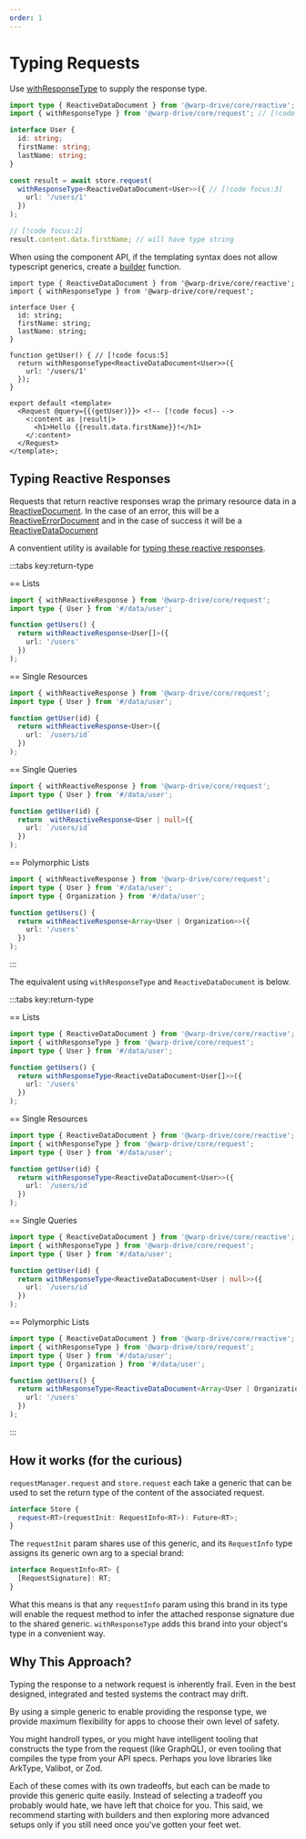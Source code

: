 ```yaml
---
order: 1
---
```


# Typing Requests

Use [withResponseType](/api/@warp-drive/core/request/functions/withResponseType) to supply the response type.

```ts
import type { ReactiveDataDocument } from '@warp-drive/core/reactive';
import { withResponseType } from '@warp-drive/core/request'; // [!code focus]

interface User {
  id: string;
  firstName: string;
  lastName: string;
}

const result = await store.request(
  withResponseType<ReactiveDataDocument<User>>({ // [!code focus:3]
    url: '/users/1'
  })
);

// [!code focus:2]
result.content.data.firstName; // will have type string
```

When using the component API, if the templating syntax does not allow typescript
generics, create a [builder](./builders.md) function.

```glimmer-ts
import type { ReactiveDataDocument } from '@warp-drive/core/reactive';
import { withResponseType } from '@warp-drive/core/request';

interface User {
  id: string;
  firstName: string;
  lastName: string;
}

function getUser() { // [!code focus:5]
  return withResponseType<ReactiveDataDocument<User>>({
    url: '/users/1'
  });
}

export default <template>
  <Request @query={{(getUser)}}> <!-- [!code focus] -->
    <:content as |result|>
      <h1>Hello {{result.data.firstName}}!</h1>
    </:content>
  </Request>
</template>;
```

## Typing Reactive Responses

Requests that return reactive responses wrap the primary resource data in a [ReactiveDocument](/api/@warp-drive/core/reactive/type-aliases/ReactiveDocument). In the case of an error, this will be a [ReactiveErrorDocument](/api/@warp-drive/core/reactive/interfaces/ReactiveErrorDocument) and in the case of success it will be a [ReactiveDataDocument](/api/@warp-drive/core/reactive/interfaces/ReactiveDataDocument)

A conventient utility is available for [typing these reactive responses](/api/@warp-drive/core/request/functions/withReactiveResponse).

:::tabs key:return-type

== Lists

```ts
import { withReactiveResponse } from '@warp-drive/core/request';
import type { User } from '#/data/user';

function getUsers() {
  return withReactiveResponse<User[]>({
    url: '/users'
  })
);
```

== Single Resources

```ts
import { withReactiveResponse } from '@warp-drive/core/request';
import type { User } from '#/data/user';

function getUser(id) {
  return withReactiveResponse<User>({
    url: `/users/id`
  })
);
```

== Single Queries

```ts
import { withReactiveResponse } from '@warp-drive/core/request';
import type { User } from '#/data/user';

function getUser(id) {
  return  withReactiveResponse<User | null>({
    url: `/users/id`
  })
);
```

== Polymorphic Lists

```ts
import { withReactiveResponse } from '@warp-drive/core/request';
import type { User } from '#/data/user';
import type { Organization } from '#/data/user';

function getUsers() {
  return withReactiveResponse<Array<User | Organization>>({
    url: '/users'
  })
);
```

:::

The equivalent using `withResponseType` and `ReactiveDataDocument` is below.


:::tabs key:return-type

== Lists

```ts
import type { ReactiveDataDocument } from '@warp-drive/core/reactive';
import { withResponseType } from '@warp-drive/core/request';
import type { User } from '#/data/user';

function getUsers() {
  return withResponseType<ReactiveDataDocument<User[]>>({
    url: '/users'
  })
);
```

== Single Resources

```ts
import type { ReactiveDataDocument } from '@warp-drive/core/reactive';
import { withResponseType } from '@warp-drive/core/request';
import type { User } from '#/data/user';

function getUser(id) {
  return withResponseType<ReactiveDataDocument<User>>({
    url: `/users/id`
  })
);
```

== Single Queries

```ts
import type { ReactiveDataDocument } from '@warp-drive/core/reactive';
import { withResponseType } from '@warp-drive/core/request';
import type { User } from '#/data/user';

function getUser(id) {
  return withResponseType<ReactiveDataDocument<User | null>>({
    url: `/users/id`
  })
);
```

== Polymorphic Lists

```ts
import type { ReactiveDataDocument } from '@warp-drive/core/reactive';
import { withResponseType } from '@warp-drive/core/request';
import type { User } from '#/data/user';
import type { Organization } from '#/data/user';

function getUsers() {
  return withResponseType<ReactiveDataDocument<Array<User | Organization>>>({
    url: '/users'
  })
);
```

:::


## How it works (for the curious)

`requestManager.request` and `store.request` each take a generic that can be used to set the return type of the content of the associated request.

```ts
interface Store {
  request<RT>(requestInit: RequestInfo<RT>): Future<RT>;
}
```

The `requestInit` param shares use of this generic, and its `RequestInfo`
type assigns its generic own arg to a special brand:

```ts
interface RequestInfo<RT> {
  [RequestSignature]: RT;
}
```

What this means is that any `requestInfo` param using this brand in its type
will enable the request method to infer the attached response signature due
to the shared generic. `withResponseType` adds this brand into your
object's type in a convenient way.

## Why This Approach?

Typing the response to a network request is inherently frail. Even in the best designed, integrated and tested systems the contract may drift.

By using a simple generic to enable providing the response type, we provide maximum
flexibility for apps to choose their own level of safety.

You might handroll types, or you might have intelligent tooling that constructs the type from the request (like GraphQL), or even tooling that compiles the type from your API specs. Perhaps you love libraries like ArkType, Valibot, or Zod.

Each of these comes with its own tradeoffs, but each can be made to provide this generic quite easily. Instead of selecting a tradeoff you probably would hate, we
have left that choice for you. This said, we recommend starting with builders and then exploring more advanced setups only if you still need once you've gotten your feet wet.

